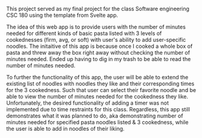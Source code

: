 This project served as my final project for the class Software engineering CSC 180 using the template from Svelte app.

The idea of this web app is to provide users with the number of minutes needed for different kinds of basic pasta listed with 3 levels of cookednesses (firm, avg, or soft) with user's ability to add user-specific noodles. The initaitive of this app is because once I cooked a whole box of pasta and threw away the box right away without checking the number of minutes needed. Ended up having to dig in my trash to be able to read the number of minutes needed. 

To further the functionality of this app, the user will be able to extend the existing list of noodles with noodles they like and their corresponding times for the 3 cookedness. Such that user can select their favorite noodle and be able to view the number of minutes needed for the cookedness they like. Unfortunately, the desired functionality of adding a timer was not implemented due to time restraints for this class. Regardless, this app still demonstrates what it was planned to do, aka demonstrating number of minutes needed for specified pasta noodles listed & 3 cookedness, while the user is able to add in noodles of their liking.

